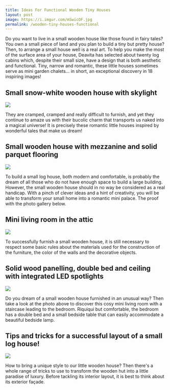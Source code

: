 ```yaml
---
title: Ideas For Functional Wooden Tiny Houses
layout: post
image: https://i.imgur.com/mSwicOF.jpg
permalink: /wooden-tiny-houses-functional
---
```


Do you want to live in a small wooden house like those found in fairy tales? You own a small piece of land and you plan to build a tiny but pretty house? Then, to arrange a small house well is a real art. To help you make the most of the surface area of your house, Deavita has selected about twenty log cabins which, despite their small size, have a design that is both aesthetic and functional. Tiny, narrow and romantic, these little houses sometimes serve as mini garden chalets... in short, an exceptional discovery in 18 inspiring images!

## Small snow-white wooden house with skylight

![](https://i.imgur.com/vSihdY5.jpg)

They are cramped, cramped and really difficult to furnish, and yet they continue to amaze us with their bucolic charm that transports us naked into a magical universe! It is precisely these romantic little houses inspired by wonderful tales that make us dream!

## Small wooden house with mezzanine and solid parquet flooring

![](https://i.imgur.com/SWu3IoE.jpg)

To build a small log house, both modern and comfortable, is probably the dream of all those who do not have enough space to build a large building. However, the small wooden house should in no way be considered as a real handicap. With a pinch of clever ideas and a hint of creativity, you will be able to transform your small home into a romantic mini palace. The proof with the photo gallery below.

## Mini living room in the attic

![](https://i.imgur.com/YSA0lOZ.jpg)

To successfully furnish a small wooden house, it is still necessary to respect some basic rules about the materials used for the construction of the furniture, the color of the walls and the decorative objects.

## Solid wood panelling, double bed and ceiling with integrated LED spotlights

![](https://i.imgur.com/mABHSyU.jpg)

Do you dream of a small wooden house furnished in an unusual way? Then take a look at the photo above to discover this cosy mini living room with a staircase leading to the bedroom. Riquiqui but comfortable, the bedroom has a double bed and a small bedside table that can easily accommodate a beautiful bedside lamp.

## Tips and tricks for a successful layout of a small log house!

![](https://i.imgur.com/LifKjyk.jpg)

How to bring a unique style to our little wooden house? Then there's a whole range of tricks to use to transform the wooden hut into a little paradise of luxury. Before tackling its interior layout, it is best to think about its exterior façade.
